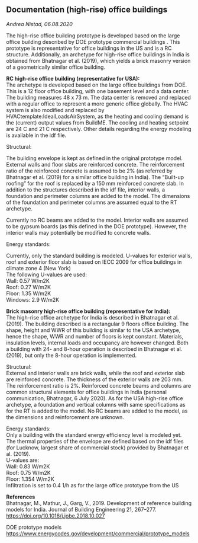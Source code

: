 ## Documentation (high-rise) office buildings 
*Andrea Nistad, 06.08.2020*

The high-rise office building prototype is developed based on the large office building described by DOE prototype commercial buildings . 
This prototype is representative for office buildings in the US and is a RC structure. 
Additionally, an archetype for high-rise office buildings in India is obtained from Bhatnagar et al. (2019), which yields a brick masonry version of a geometrically similar office building. 

**RC high-rise office building (representative for USA):**   
The archetype is developed based on the large office buildings from DOE. This is a 12 floor office building, with one basement level and a data center. The building measures 48 x 73 m. 
The data center is removed and replaced with a regular office to represent a more generic office globally. The HVAC system is also modified and replaced by HVACtemplate:IdealLoadsAirSystem, as the heating and cooling demand is the (current) output values from BuildME.
The cooling and heating setpoint are 24 C and 21 C respectively. Other details regarding the energy modeling is available in the idf file. 

Structural:

The building envelope is kept as defined in the original prototype model. External walls and floor slabs are reinforced concrete. 
The reinforcement ratio of the reinforced concrete is assumed to be 2% (as referred by Bhatnagar et al. (2019) for a similar office building in India). The “Built-up roofing” for the roof is replaced by a 150 mm reinforced concrete slab. In addition to the structures described in the idf file, interior walls, a foundation and perimeter columns are added to the model. The dimensions of the foundation and perimeter columns are assumed equal to the RT archetype.

Currently no RC beams are added to the model. 
Interior walls are assumed to be gypsum boards (as this defined in the DOE prototype). However, the interior walls may potentially
be modified to concrete walls. 

Energy standards: 

Currently, only the standard building is modeled. U-values for exterior walls, roof and exterior floor slab is based on IECC 2009 for office buildings in climate zone 4 (New York)   
The following U-values are used:   
Wall: 0.57 W/m2K  
Roof: 0.27 W/m2K  
Floor: 1.35 W/m2K  
Windows: 2.9 W/m2K  

**Brick masonry high-rise office building (representative for India):**  
The high-rise office archetype for India is described in Bhatnagar et al. (2019). The building described is a rectangular 9 floors office building. The shape, height and WWR of this building is similar to the USA archetype, hence the shape, WWR and number of floors is kept constant. Materials, insulation levels, internal loads and occupancy are however changed. Both a building with 24- and 8-hour operation is described in Bhatnagar et al. (2019), but only the 8-hour operation is implemented. 

Structural:  
External and interior walls are brick walls, while the roof and exterior slab are reinforced concrete. The thickness of the exterior walls are 203 mm. The reinforcement ratio is 2%. Reinforced concrete beams and columns are common structural elements for office buildings in India (personal communication, Bhatnagar, 6 July 2020). 
As for the USA high-rise office archetype, a foundation and vertical columns with same specifications as for the RT is added to the model. 
No RC beams are added to the model, as the dimensions and reinforcement are unknown. 

Energy standards:   
Only a building with the standard energy efficiency level is modeled yet. The thermal properties of the envelope are defined based on the idf files (for Lucknow, largest share of commercial stock) provided by Bhatnagar et al. (2019).  
U-values are:  
Wall: 0.83 W/m2K  
Roof: 0.75 W/m2K  
Floor: 1.354 W/m2K  
Infiltration is set to 0.4 1/h as for the large office prototype from the US  


**References**   
Bhatnagar, M., Mathur, J., Garg, V., 2019. Development of reference building models for India. Journal of Building Engineering 21, 267–277. https://doi.org/10.1016/j.jobe.2018.10.027

DOE prototype models 
https://www.energycodes.gov/development/commercial/prototype_models
